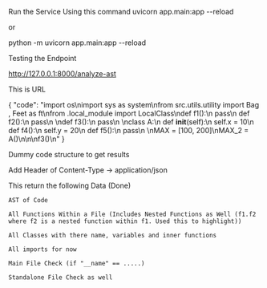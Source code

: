 Run the Service Using this command
uvicorn app.main:app --reload

or 

python -m uvicorn app.main:app --reload

Testing the Endpoint 

http://127.0.0.1:8000/analyze-ast

This is URL

{
    "code": "import os\nimport sys as system\nfrom src.utils.utility import Bag , Feet as ft\nfrom .local_module import LocalClass\ndef f1():\n    pass\n    def f2():\n        pass\n        \ndef f3():\n    pass\n    \nclass A:\n    def __init__(self):\n        self.x = 10\n    def f4():\n        self.y = 20\n    def f5():\n        pass\n        \nMAX = [100, 200]\nMAX_2 = A()\n\n\nf3()\n"
}

Dummy code structure to get results 

Add Header of Content-Type -> application/json

This return the following Data (Done)

    AST of Code

    All Functions Within a File (Includes Nested Functions as Well (f1.f2  where f2 is a nested function within f1. Used this to highlight))

    All Classes with there name, variables and inner functions

    All imports for now

    Main File Check (if "__name" == .....)

    Standalone File Check as well
